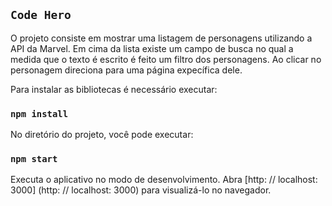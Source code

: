 ## `Code Hero`

O projeto consiste em mostrar uma listagem de personagens utilizando a API da Marvel.
Em cima da lista existe um campo de busca no qual a medida que o texto é escrito é feito um filtro dos personagens. 
Ao clicar no personagem direciona para uma página expecífica dele.

Para instalar as bibliotecas é necessário executar:

### `npm install`


No diretório do projeto, você pode executar:

### `npm start`

Executa o aplicativo no modo de desenvolvimento. 
Abra [http: // localhost: 3000] (http: // localhost: 3000) para visualizá-lo no navegador.

